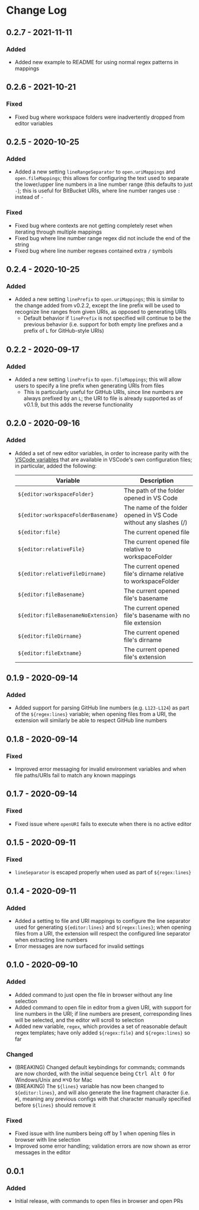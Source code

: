 # Change Log

## 0.2.7 - 2021-11-11

### Added

- Added new example to README for using normal regex patterns in mappings

## 0.2.6 - 2021-10-21

### Fixed

- Fixed bug where workspace folders were inadvertently dropped from editor variables

## 0.2.5 - 2020-10-25

### Added

- Added a new setting `lineRangeSeparator` to `open.uriMappings` and `open.fileMappings`; this allows for configuring the text used to separate the lower/upper line numbers in a line number range (this defaults to just `-`); this is useful for BitBucket URIs, where line number ranges use `:` instead of `-`

### Fixed

- Fixed bug where contexts are not getting completely reset when iterating through multiple mappings
- Fixed bug where line number range regex did not include the end of the string
- Fixed bug where line number regexes contained extra `/` symbols

## 0.2.4 - 2020-10-25

### Added

- Added a new setting `linePrefix` to `open.uriMappings`; this is similar to the change added from v0.2.2, except the line prefix will be used to recognize line ranges from given URIs, as opposed to generating URIs
  - Default behavior if `linePrefix` is not specified will continue to be the previous behavior (i.e. support for both empty line prefixes and a prefix of `L` for GitHub-style URIs)

## 0.2.2 - 2020-09-17

### Added

- Added a new setting `linePrefix` to `open.fileMappings`; this will allow users to specify a line prefix when generating URIs from files
  - This is particularly useful for GitHub URIs, since line numbers are always prefixed by an `L`; the URI to file is already supported as of v0.1.9, but this adds the reverse functionality

## 0.2.0 - 2020-09-16

### Added

- Added a set of new editor variables, in order to increase parity with the [VSCode variables](https://code.visualstudio.com/docs/editor/variables-reference) that are available in VSCode's own configuration files; in particular, added the following:

  |Variable|Description|
  |--------|-----------|
  |`${editor:workspaceFolder}`|The path of the folder opened in VS Code|
  |`${editor:workspaceFolderBasename}`|The name of the folder opened in VS Code without any slashes (/)|
  |`${editor:file}`|The current opened file|
  |`${editor:relativeFile}`|The current opened file relative to workspaceFolder|
  |`${editor:relativeFileDirname}`|The current opened file's dirname relative to workspaceFolder|
  |`${editor:fileBasename}`|The current opened file's basename|
  |`${editor:fileBasenameNoExtension}`|The current opened file's basename with no file extension|
  |`${editor:fileDirname}`|The current opened file's dirname|
  |`${editor:fileExtname}`|The current opened file's extension|

## 0.1.9 - 2020-09-14

### Added

- Added support for parsing GitHub line numbers (e.g. `L123-L124`) as part of the `${regex:lines}` variable; when opening files from a URI, the extension will similarly be able to respect GitHub line numbers

## 0.1.8 - 2020-09-14

### Fixed

- Improved error messaging for invalid environment variables and when file paths/URIs fail to match any known mappings

## 0.1.7 - 2020-09-14

### Fixed

- Fixed issue where `openURI` fails to execute when there is no active editor

## 0.1.5 - 2020-09-11

### Fixed

- `lineSeparator` is escaped properly when used as part of `${regex:lines}`

## 0.1.4 - 2020-09-11

### Added

- Added a setting to file and URI mappings to configure the line separator used for generating `${editor:lines}` and `${regex:lines}`; when opening files from a URI, the extension will respect the configured line separator when extracting line numbers
- Error messages are now surfaced for invalid settings

## 0.1.0 - 2020-09-10

### Added

- Added command to just open the file in browser without any line selection
- Added command to open file in editor from a given URI, with support for line numbers in the URI; if line numbers are present, corresponding lines will be selected, and the editor will scroll to selection
- Added new variable, `regex`, which provides a set of reasonable default regex templates; have only added `${regex:file}` and `${regex:lines}` so far

### Changed

- (BREAKING) Changed default keybindings for commands; commands are now chorded, with the initial sequence being <kbd>Ctrl Alt O</kbd> for Windows/Unix and <kbd>⌘⌥O</kbd> for Mac
- (BREAKING) The `${lines}` variable has now been changed to `${editor:lines}`, and will also generate the line fragment character (i.e. `#`), meaning any previous configs with that character manually specified before `${lines}` should remove it

### Fixed

- Fixed issue with line numbers being off by 1 when opening files in browser with line selection
- Improved some error handling; validation errors are now shown as error messages in the editor

## 0.0.1

### Added

- Initial release, with commands to open files in browser and open PRs
